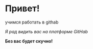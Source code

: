 # Привет! #

учимся работать в githab

_Я рад видить вас на платформе GitHab_

**Без вас будет скучно!**

